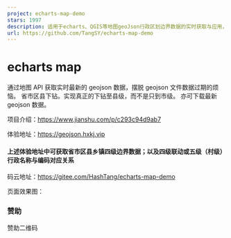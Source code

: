 ```yaml
---
project: echarts-map-demo
stars: 1997
description: 适用于echarts、QGIS等地图geoJson行政区划边界数据的实时获取与应用，json格式数据，全国省市区县多级联动下钻，真正意义的下钻至县级【附最新全国省市区县乡镇三级或四级城市geoJson文件下载，另可下载四级联动或五级（村级）行政编码对应关系】
url: https://github.com/TangSY/echarts-map-demo
---
```


echarts map
===========

通过地图 API 获取实时最新的 geojson 数据，摆脱 geojson 文件数据过期的烦恼。 省市区县下钻。实现真正的下钻至县级，而不是只到市级。 亦可下载最新 geojson 数据。

项目介绍：https://www.jianshu.com/p/c293c94d9ab7

体验地址：https://geojson.hxkj.vip

#### 上述体验地址中可获取省市区县乡镇四级边界数据；以及四级联动或五级（村级）行政名称与编码对应关系

码云地址：https://gitee.com/HashTang/echarts-map-demo

页面效果图：

### 赞助

赞助二维码
